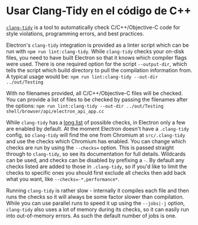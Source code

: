 # Usar Clang-Tidy en el código de C++

[`clang-tidy`](https://clang.llvm.org/extra/clang-tidy/) is a tool to automatically check C/C++/Objective-C code for style violations, programming errors, and best practices.

Electron's `clang-tidy` integration is provided as a linter script which can be run with `npm run lint:clang-tidy`. While `clang-tidy` checks your on-disk files, you need to have built Electron so that it knows which compiler flags were used. There is one required option for the script `--output-dir`, which tells the script which build directory to pull the compilation information from. A typical usage would be: `npm run lint:clang-tidy --out-dir ../out/Testing`

With no filenames provided, all C/C++/Objective-C files will be checked. You can provide a list of files to be checked by passing the filenames after the options: `npm run lint:clang-tidy --out-dir ../out/Testing shell/browser/api/electron_api_app.cc`

While `clang-tidy` has a [long list](https://clang.llvm.org/extra/clang-tidy/checks/list.html) of possible checks, in Electron only a few are enabled by default. At the moment Electron doesn't have a `.clang-tidy` config, so `clang-tidy` will find the one from Chromium at `src/.clang-tidy` and use the checks which Chromium has enabled. You can change which checks are run by using the `--checks=` option. This is passed straight through to `clang-tidy`, so see its documentation for full details. Wildcards can be used, and checks can be disabled by prefixing a `-`. By default any checks listed are added to those in `.clang-tidy`, so if you'd like to limit the checks to specific ones you should first exclude all checks then add back what you want, like `--checks=-*,performance*`.

Running `clang-tidy` is rather slow - internally it compiles each file and then runs the checks so it will always be some factor slower than compilation. While you can use parallel runs to speed it up using the `--jobs|-j` option, `clang-tidy` also uses a lot of memory during its checks, so it can easily run into out-of-memory errors. As such the default number of jobs is one.
